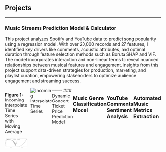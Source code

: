 ## Projects
-----
### Music Streams Prediction Model & Calculator

This project analyzes Spotify and YouTube data to predict song popularity using a regression model. With over 20,000 records and 27 features, I identified key drivers like comments, acoustic attributes, and optimal duration through feature selection methods such as Boruta SHAP and VIF. The model incorporates interaction and non-linear terms to reveal nuanced relationships between musical features and engagement. Insights from this project support data-driven strategies for production, marketing, and playlist curation, empowering stakeholders to optimize audience engagement and streaming success.

<div style="display: flex; justify-content: space-between; align-items: flex-start; flex-wrap: nowrap;">
  <div style="width: 30%; padding-right: 10px;">
    <p><strong>Figure 1:</strong> Incoming Interpolate Time Series with Moving Average</p>
    <img src="assets/Effect_plot.png" alt="Effects Plot" width="400" style="display: block; margin: 10px auto 20px auto;">
  </div>
 

<img src="images/Moving Average - Fargo Health.png" alt="Incoming Interpolate Time Series" style="width: 100%; height: auto;"/>
-----
### Dynamic Concert Ticket Price Prediction Model


-----
### Music Genre Classification Model
-----
### YouTube Comments Sentiment Analysis
-----
### Automated Music Metrics Extraction 
-----
